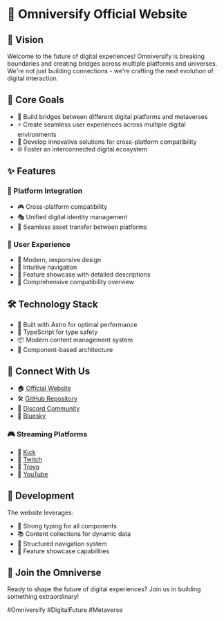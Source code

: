 # 🌌 Omniversify Official Website

## 🚀 Vision
Welcome to the future of digital experiences! Omniversify is breaking boundaries and creating bridges across multiple platforms and universes. We're not just building connections - we're crafting the next evolution of digital interaction.

## 🎯 Core Goals
- 🌉 Build bridges between different digital platforms and metaverses
- ⚡ Create seamless user experiences across multiple digital environments
- 🔮 Develop innovative solutions for cross-platform compatibility
- 🌐 Foster an interconnected digital ecosystem

## ✨ Features

### 🔗 Platform Integration
- 🎮 Cross-platform compatibility
- 🎭 Unified digital identity management
- 💫 Seamless asset transfer between platforms

### 🎨 User Experience
- 📱 Modern, responsive design
- 🧭 Intuitive navigation
- 🎪 Feature showcase with detailed descriptions
- 🔄 Comprehensive compatibility overview

## 🛠️ Technology Stack
- 🚀 Built with Astro for optimal performance
- 📘 TypeScript for type safety
- 📦 Modern content management system
- 🧩 Component-based architecture

## 🌈 Connect With Us

- 🏠 [Official Website](https://omniversify.com/)
- 🛠️ [GitHub Repository](https://github.com/phaylali/omniversify-official)
- 💬 [Discord Community](https://discord.omniversify.com)
- 🦋 [Bluesky](https://bsky.app/profile/omniversify.com)

### 🎮 Streaming Platforms
- 🎯 [Kick](https://kick.com/phaylali)
- 💜 [Twitch](https://twitch.tv/phaylali)
- 🌊 [Trovo](https://trovo.live/s/phaylali)
- 🎥 [YouTube](https://youtube.com/@phaylali)

## 🚀 Development

The website leverages:
- 📝 Strong typing for all components
- 📚 Content collections for dynamic data
- 🧭 Structured navigation system
- 🎨 Feature showcase capabilities

## 🌟 Join the Omniverse
Ready to shape the future of digital experiences? Join us in building something extraordinary!

#Omniversify #DigitalFuture #Metaverse

